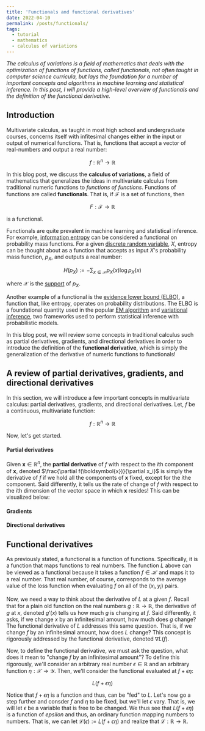 ```yaml
---
title: 'Functionals and functional derivatives'
date: 2022-04-10
permalink: /posts/functionals/
tags:
  - tutorial
  - mathematics
  - calculus of variations
---
```


_The calculus of variations is a field of mathematics that deals with the optimization of functions of functions, called functionals, not often taught in computer science curricula, but lays the foundation for a number of important concepts and algorithms in machine learning and statistical inference. In this post, I will provide a high-level overview of functionals and the definition of the functional derivative._

Introduction
------------

Multivariate calculus, as taught in most high school and undergraduate courses, concerns itself with infitesimal changes either in the input or output of numerical functions. That is, functions that accept a vector of real-numbers and output a real number:

$$f : \mathbb{R}^n \rightarrow \mathbb{R}$$

In this blog post, we discuss the **calculus of variations**, a field of mathematics that generalizes the ideas in multivariate calculus from traditional numeric functions to _functions of functions_.  Functions of functions are called **functionals**. That is, if $\mathcal{F}$ is a set of functions, then 

$$F : \mathcal{F} \rightarrow \mathbb{R}$$

is a functional.

Functionals are quite prevalent in machine learning and statistical inference. For example, [information entropy](https://mbernste.github.io/posts/entropy/) can be considered a functional on probability mass functions. For a given [discrete random variable](https://mbernste.github.io/posts/measure_theory_2/), $X$, entropy can be thought about as a function that accepts as input $X$'s probability mass function, $p_X$, and outputs a real number:

$$H(p_X) := -\sum_{x \in \mathcal{X}} p_X(x) \log p_X(x)$$

where $\mathcal{X}$ is the [support](https://en.wikipedia.org/wiki/Support_(mathematics)) of $p_X$. 

Another example of a functional is the [evidence lower bound (ELBO)](https://mbernste.github.io/posts/elbo/), a function that, like entropy, operates on probability distributions. The ELBO is a foundational quantity used in the popular [EM algorithm](https://mbernste.github.io/posts/em/) and [variational inference](https://mbernste.github.io/posts/variational_inference/), two frameworks used to perform  statistical inference with probabilistic models. 

In this blog post, we will review some concepts in traditional calculus such as partial derivatives, gradients, and directional derivatives in order to introduce the definition of the **functional derivative**, which is simply the generalization of the derivative of numeric functions to functionals!

A review of partial derivatives, gradients, and directional derivatives
-----------------------------------------------------------------------

In this section, we will introduce a few important concepts in multivariate calculus: partial derivatives, gradients, and directional derivatives. Let, $f$ be a continuous, multivariate function:

$$f: \mathbb{R}^n \rightarrow \mathbb{R}$$

Now, let's get started.

#### Partial derivatives

Given $\boldsymbol{x} \in \mathbb{R}^n$, the **partial derivative** of $f$ with respect to the $i$th component of $\boldsymbol{x}$, denoted $\frac{\partial f(\boldsymbol{x})}{\partial x_i}$ is simply the derivative of $f$ if we hold all the components of $\boldsymbol{x}$ fixed, except for the $i$the component. Said differently, it tells us the rate of change of $f$ with respect to the $i$th dimension of the vector space in which $\boldsymbol{x}$ resides! This can be visualized below:

#### Gradients

#### Directional derivatives



Functional derivatives
----------------------

As previously stated, a functional is a function of functions. Specifically, it is a function that maps functions to real numbers. The function $L$ above can be viewed as a functional because it takes a function $f \in \mathcal{H}$ and maps it to a real number. That real number, of course, corresponds to the average value of the loss function when evaluating $f$ on all of the $(x_i, y_i)$ pairs.

Now, we need a way to think about the derivative of $L$ at a given $f$. Recall that for a plain old function on the real numbers $g: \mathbb{R} \rightarrow \mathbb{R}$, the derivative of $g$ at $x$, denoted $g'(x)$ tells us how much $g$ is changing at $f$. Said differently, it asks, if we change $x$ by an infinitesimal amount, how much does $g$ change? The functional derivative of $L$ addresses this same question. That is, if we change $f$ by an infinitesimal amount, how does $L$ change? This concept is rigorously addressed by the functional derivative, denoted $\nabla L(f)$.

Now, to define the functional derivative, we must ask the question, what does it mean to "change $f$ by an infinitesimal amount"? To define this rigorously, we'll consider an arbitrary real number $\epsilon \in \mathbb{R}$ and an arbitrary function $\eta: \mathcal{X} \rightarrow \mathcal{Y}$. Then, we'll consider the functional evaluated at $f + \epsilon\eta$:

$$L(f + \epsilon \eta)$$

Notice that $f + \epsilon \eta$ is a function and thus, can be "fed" to $L$. Let's now go a step further and consder $f$ and $\eta$ to be fixed, but we'll let $\epsilon$ vary. That is, we will let $\epsilon$ be a variable that is free to be changed. We thus see that $L(f + \epsilon \eta)$ is a function of $epsilon$ and thus, an ordinary function mapping numbers to numbers. That is, we can let $\mathcal{L}(\epsilon) := L(f + \epsilon \eta)$ and realize that $\mathcal{L} : \mathbb{R} \rightarrow \mathbb{R}$.  


